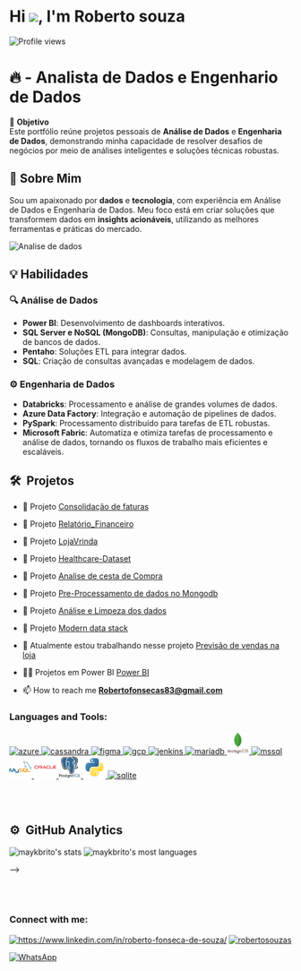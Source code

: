  

<h1 align="left">Hi <img src="https://raw.githubusercontent.com/kaueMarques/kaueMarques/master/hi.gif" height="30px">, I'm  Roberto souza</h1> <p align="left"> <img src="https://komarev.com/ghpvc/?username=robertofsouzas&color=yellow" alt="Profile views" /> </p>

# 🔥  - Analista de Dados e Engenhario de Dados
 
🎯 **Objetivo**  
Este portfólio reúne projetos pessoais de **Análise de Dados** e **Engenharia de Dados**, demonstrando minha capacidade de resolver desafios de negócios por meio de análises inteligentes e soluções técnicas robustas.

## 🚀 **Sobre Mim**
Sou um apaixonado por **dados** e **tecnologia**, com experiência em Análise de Dados e  Engenharia de Dados. Meu foco está em criar soluções que transformem dados em **insights acionáveis**, utilizando as melhores ferramentas e práticas do mercado.

 

![Analise de dados](https://github.com/Robertofsouzas/Robertofsouzas/assets/67076322/01f9c84c-ddf5-4b51-b897-7aadf3c476de)


## 💡 **Habilidades**

### **🔍 Análise de Dados**  
- **Power BI**: Desenvolvimento de dashboards interativos.  
- **SQL Server e NoSQL (MongoDB)**: Consultas, manipulação e otimização de bancos de dados.  
- **Pentaho**: Soluções ETL para integrar dados.  
- **SQL**: Criação de consultas avançadas e modelagem de dados.  

### **⚙️ Engenharia de Dados**  
- **Databricks**: Processamento e análise de grandes volumes de dados.  
- **Azure Data Factory**: Integração e automação de pipelines de dados.  
- **PySpark**: Processamento distribuído para tarefas de ETL robustas. 
- **Microsoft Fabric**:  Automatiza e otimiza tarefas de processamento e análise de dados, tornando os fluxos de trabalho mais eficientes e escaláveis.
 
## 🛠 &nbsp;Projetos
 - 🔭 Projeto [Consolidação de faturas](https://github.com/Robertofsouzas/ConsolidacaoDeFaturas)
 - 🔭 Projeto [Relatório_Financeiro](https://github.com/Robertofsouzas/Git-fabric)
 - 🔭 Projeto [LojaVrinda](https://github.com/Robertofsouzas/LojaVrinda/tree/main)
 - 🔭 Projeto [Healthcare-Dataset](https://github.com/Robertofsouzas/Healthcare-Dataset)
 - 🔭 Projeto [Analise de cesta de Compra](https://github.com/Robertofsouzas/Analise_Cesta_de_Compras)
 - 🔭 Projeto [Pre-Processamento de dados no Mongodb](https://github.com/Robertofsouzas/Pre-Processamento-de-dados-de-texto-Extraido-do-Mongodb)
 - 🔭 Projeto [Análise e Limpeza dos dados](https://github.com/Robertofsouzas/Analise-e-Limpeza-de-Dados-)

- 🔭 Projeto [Modern data stack](https://github.com/Robertofsouzas/modern-data-stack)

- 🤝 Atualmente estou trabalhando nesse projeto [Previsão de vendas na loja](https://github.com/Robertofsouzas/DatascienceEmproducao)

- 👨‍💻 Projetos em Power BI [Power BI](https://dashboards.digital/p/robertosouzapowerbi)

- 📫 How to reach me **Robertofonsecas83@gmail.com**



<h3 align="left">Languages and Tools:</h3>
<p align="left"> <a href="https://azure.microsoft.com/en-in/" target="_blank" rel="noreferrer"> <img src="https://www.vectorlogo.zone/logos/microsoft_azure/microsoft_azure-icon.svg" alt="azure" width="40" height="40"/> </a> <a href="https://cassandra.apache.org/" target="_blank" rel="noreferrer"> <img src="https://www.vectorlogo.zone/logos/apache_cassandra/apache_cassandra-icon.svg" alt="cassandra" width="40" height="40"/> </a> <a href="https://www.figma.com/" target="_blank" rel="noreferrer"> <img src="https://www.vectorlogo.zone/logos/figma/figma-icon.svg" alt="figma" width="40" height="40"/> </a> <a href="https://cloud.google.com" target="_blank" rel="noreferrer"> <img src="https://www.vectorlogo.zone/logos/google_cloud/google_cloud-icon.svg" alt="gcp" width="40" height="40"/> </a> <a href="https://www.jenkins.io" target="_blank" rel="noreferrer"> <img src="https://www.vectorlogo.zone/logos/jenkins/jenkins-icon.svg" alt="jenkins" width="40" height="40"/> </a> <a href="https://mariadb.org/" target="_blank" rel="noreferrer"> <img src="https://www.vectorlogo.zone/logos/mariadb/mariadb-icon.svg" alt="mariadb" width="40" height="40"/> </a> <a href="https://www.mongodb.com/" target="_blank" rel="noreferrer"> <img src="https://raw.githubusercontent.com/devicons/devicon/master/icons/mongodb/mongodb-original-wordmark.svg" alt="mongodb" width="40" height="40"/> </a> <a href="https://www.microsoft.com/en-us/sql-server" target="_blank" rel="noreferrer"> <img src="https://www.svgrepo.com/show/303229/microsoft-sql-server-logo.svg" alt="mssql" width="40" height="40"/> </a> <a href="https://www.mysql.com/" target="_blank" rel="noreferrer"> <img src="https://raw.githubusercontent.com/devicons/devicon/master/icons/mysql/mysql-original-wordmark.svg" alt="mysql" width="40" height="40"/> </a> <a href="https://www.oracle.com/" target="_blank" rel="noreferrer"> <img src="https://raw.githubusercontent.com/devicons/devicon/master/icons/oracle/oracle-original.svg" alt="oracle" width="40" height="40"/> </a> <a href="https://www.postgresql.org" target="_blank" rel="noreferrer"> <img src="https://raw.githubusercontent.com/devicons/devicon/master/icons/postgresql/postgresql-original-wordmark.svg" alt="postgresql" width="40" height="40"/> </a> <a href="https://www.python.org" target="_blank" rel="noreferrer"> <img src="https://raw.githubusercontent.com/devicons/devicon/master/icons/python/python-original.svg" alt="python" width="40" height="40"/> </a> <a href="https://www.sqlite.org/" target="_blank" rel="noreferrer"> <img src="https://www.vectorlogo.zone/logos/sqlite/sqlite-icon.svg" alt="sqlite" width="40" height="40"/> </a> </p>
         



       


          
          
          
          
          


<br><br>

## ⚙️ &nbsp;GitHub Analytics

<p align="left">
<img width="530em" src="https://github-readme-stats.vercel.app/api?username=robertofsouzas&show_icons=true&theme=vision-friendly-dark" alt="maykbrito's stats"/>
<img width="530em" src="https://github-readme-stats.vercel.app/api/top-langs/?username=robertofsouzas&layout=compact&theme=vision-friendly-dark" alt="maykbrito's most languages"/>
</p>
-->

<br><br>

<h3 align="left">Connect with me:</h3>
<p align="left">
<a href="https://linkedin.com/in/https://www.linkedin.com/in/roberto-fonseca-de-souza/" target="blank"><img align="center" src="https://raw.githubusercontent.com/rahuldkjain/github-profile-readme-generator/master/src/images/icons/Social/linked-in-alt.svg" alt="https://www.linkedin.com/in/roberto-fonseca-de-souza/" height="30" width="40" /></a>
<a href="https://instagram.com/robertosouzas" target="blank"><img align="center" src="https://raw.githubusercontent.com/rahuldkjain/github-profile-readme-generator/master/src/images/icons/Social/instagram.svg" alt="robertosouzas" height="30" width="40" /></a>
</p>

[![WhatsApp](https://img.shields.io/badge/WhatsApp-25D366?style=for-the-badge&logo=whatsapp&logoColor=white)](https://wa.me/5571986072596)


